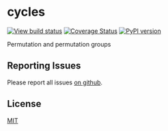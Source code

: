 # cycles
[![View build status](https://github.com/feihoo87/cycles/actions/workflows/workflow.yml/badge.svg)](https://github.com/feihoo87/cycles/)
[![Coverage Status](https://coveralls.io/repos/github/feihoo87/cycles/badge.svg?branch=main)](https://coveralls.io/github/feihoo87/cycles?branch=main)
[![PyPI version](https://badge.fury.io/py/pycycles.svg)](https://pypi.org/project/pycycles/)

Permutation and permutation groups

## Reporting Issues
Please report all issues [on github](https://github.com/feihoo87/cycles/issues).

## License

[MIT](https://opensource.org/licenses/MIT)
